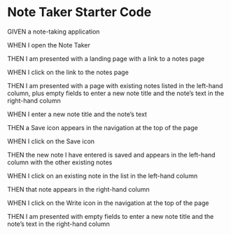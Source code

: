 # Note Taker Starter Code

GIVEN a note-taking application


WHEN I open the Note Taker

THEN I am presented with a landing page with a link to a notes page


WHEN I click on the link to the notes page

THEN I am presented with a page with existing notes listed in the left-hand column, plus empty fields to enter a new note title and the note’s text in the right-hand column


WHEN I enter a new note title and the note’s text

THEN a Save icon appears in the navigation at the top of the page


WHEN I click on the Save icon

THEN the new note I have entered is saved and appears in the left-hand column with the other existing notes


WHEN I click on an existing note in the list in the left-hand column

THEN that note appears in the right-hand column


WHEN I click on the Write icon in the navigation at the top of the page

THEN I am presented with empty fields to enter a new note title and the note’s text in the right-hand column